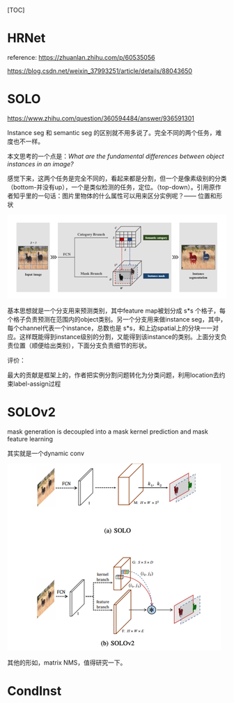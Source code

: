 [TOC]





# HRNet



reference: https://zhuanlan.zhihu.com/p/60535056

https://blog.csdn.net/weixin_37993251/article/details/88043650



# SOLO

https://www.zhihu.com/question/360594484/answer/936591301



Instance seg 和 semantic seg 的区别就不用多说了。完全不同的两个任务，难度也不一样。

本文思考的一个点是：*What are the fundamental differences between object instances in an image?*

感觉下来，这两个任务是完全不同的，看起来都是分割，但一个是像素级别的分类（bottom-并没有up），一个是类似检测的任务，定位。（top-down）。引用原作者知乎里的一句话：图片里物体的什么属性可以用来区分实例呢？—— 位置和形状



![截屏2022-06-20 15.41.46](../../material/%E6%88%AA%E5%B1%8F2022-06-20%2015.41.46.png)

基本思想就是一个分支用来预测类别，其中feature map被划分成 s\*s 个格子，每个格子负责预测在范围内的object类别。另一个分支用来做instance seg，其中，每个channel代表一个instance，总数也是 s\*s，和上边spatial上的分块一一对应。这样既能得到instance级别的分割，又能得到该instance的类别。上面分支负责位置（顺便给出类别），下面分支负责细节的形状。



评价：

最大的贡献是框架上的，作者把实例分割问题转化为分类问题，利用location去约束label-assign过程

# SOLOv2

mask generation is decoupled into a mask kernel prediction and mask feature learning

其实就是一个dynamic conv

![截屏2022-06-20 15.50.40](../../material/%E6%88%AA%E5%B1%8F2022-06-20%2015.50.40.png)

其他的形如，matrix NMS，值得研究一下。

# CondInst